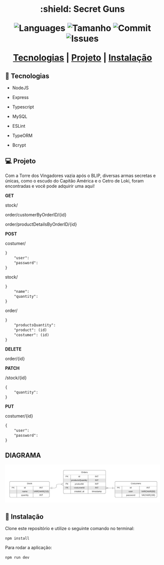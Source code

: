 <h1 align = "center">  :shield: Secret Guns

<p align="center"> 
    <img alt = "Languages" src="https://img.shields.io/github/languages/count/Konstructa/Secret-Guns-API">
    <img alt = "Tamanho" src="https://img.shields.io/github/repo-size/Konstructa/Secret-Guns-API">
    <img alt = "Commit" src="https://img.shields.io/github/last-commit/Konstructa/Secret-Guns-API">
    <img alt = "Issues" src="https://img.shields.io/github/issues/Konstructa/Secret-Guns-API">
</p>

<p align="center"> 
    <a href="#rocket-tecnologias">Tecnologias</a>          |
    <a href="#computer-projeto">Projeto</a>          |
    <a href="#hammer-instalação">Instalação</a>
</p>

## :rocket: Tecnologias

- NodeJS

- Express

- Typescript

- MySQL

- ESLint

- TypeORM

- Bcrypt

## :computer: Projeto

Com a Torre dos Vingadores vazia após o BLIP, diversas armas secretas e únicas, como o escudo do Capitão América e o Cetro de Loki, foram encontradas e você pode adquirir uma aqui!

**GET**

stock/

order/customerByOrderID/{id}

order/productDetailsByOrderID/{id}

**POST**

costumer/

```
}
    "user": 
    "password": 
} 
```

stock/
```
}
    "name": 
    "quantity": 
} 
```

order/
```
}
    "productsQuantity": 
    "product": (id)
    "costumer": (id)
} 
```

**DELETE**

order/{id}

**PATCH**

/stock/{id}
```
{   
    "quantity": 
}
```

**PUT**

costumer/{id}
```
{
    "user": 
    "password": 
}

```


## DIAGRAMA
<p align="center" >
<img alt = "disgrama" src="./diagrama.png">
</p>


## :hammer: Instalação

Clone este repositório e utilize o seguinte comando no terminal:

```npm install```

Para rodar a aplicação:

 ```npm run dev```
